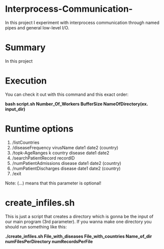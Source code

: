 # Interprocess-Communication-
In this project I experiment with interprocess communication through named pipes and general low-level I/O.

# Summary
In this project 

# Execution 
You can check it out with this command and this exact order: 

**bash script.sh Number_Of_Workers BufferSize NameOfDirectory(ex. input_dir)** 

# Runtime options
1) /listCountries
2) /diseaseFrequency virusName date1 date2 (country)
3) /topk-AgeRanges k country disease date1 date2
4) /searchPatientRecord recordID
5) /numPatientAdmissions disease date1 date2 (country)
6) /numPatientDischarges disease date1 date2 (country)
7) /exit

Note: (...) means that this parameter is optional!

# create_infiles.sh 
This is just a script that creates a directory which is gonna be the input of our main program (3rd parameter). 
If you wanna make one directory you should run something like this:

**./create_infiles.sh File_with_diseases File_with_countries Name_of_dir numFilesPerDirectory numRecordsPerFile**

